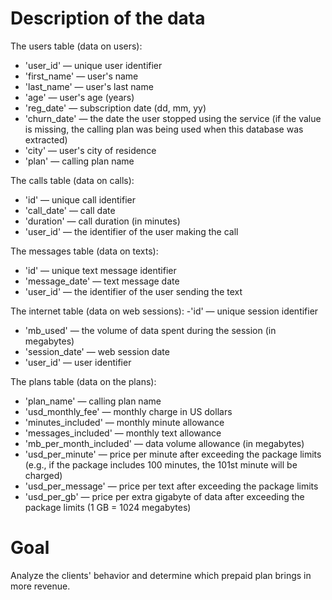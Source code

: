 # Description of the data
The users table (data on users):
- 'user_id' — unique user identifier
- 'first_name' — user's name
- 'last_name' — user's last name
- 'age' — user's age (years)
- 'reg_date' — subscription date (dd, mm, yy)
- 'churn_date' — the date the user stopped using the service (if the value is missing, the calling plan was being used when this database was extracted)
- 'city' — user's city of residence
- 'plan' — calling plan name

The calls table (data on calls):
- 'id' — unique call identifier
- 'call_date' — call date
- 'duration' — call duration (in minutes)
- 'user_id' — the identifier of the user making the call

The messages table (data on texts):
- 'id' — unique text message identifier
- 'message_date' — text message date
- 'user_id' — the identifier of the user sending the text

The internet table (data on web sessions):
-'id' — unique session identifier
- 'mb_used' — the volume of data spent during the session (in megabytes)
- 'session_date' — web session date
- 'user_id' — user identifier

The plans table (data on the plans):
- 'plan_name' — calling plan name
- 'usd_monthly_fee' — monthly charge in US dollars
- 'minutes_included' — monthly minute allowance
- 'messages_included' — monthly text allowance
- 'mb_per_month_included' — data volume allowance (in megabytes)
- 'usd_per_minute' — price per minute after exceeding the package limits (e.g., if the package includes 100 minutes, the 101st minute will be charged)
- 'usd_per_message' — price per text after exceeding the package limits
- 'usd_per_gb' — price per extra gigabyte of data after exceeding the package limits (1 GB = 1024 megabytes)
# Goal
Analyze the clients' behavior and determine which prepaid plan brings in more revenue.
